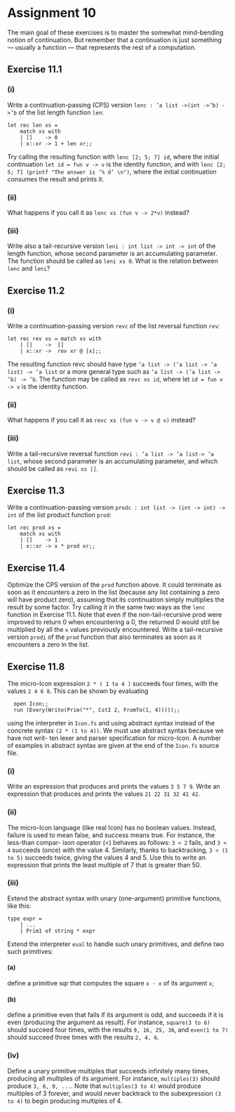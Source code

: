 # Assignment 10

The main goal of these exercises is to master the somewhat mind-bending notion of continuation. But remember that a continuation is just something — usually a function — that represents the rest of a computation.

## Exercise 11.1
### (i)
Write a continuation-passing (CPS) version `lenc : ’a list ->(int ->’b) ->’b` of the list length function `len`:
```
let rec len xs =
	match xs with
	| []	-> 0
	| x::xr	-> 1 + len xr;;
```

Try calling the resulting function with `lenc [2; 5; 7] id`, where the initial continuation `let id = fun v -> v` is the identity function, and with `lenc [2; 5; 7] (printf "The answer is ’% d’ \n")`, where the initial continuation consumes the result and prints it.

### (ii) 
What happens if you call it as `lenc xs (fun v -> 2*v)` instead?


### (iii) 
Write also a tail-recursive version `leni : int list -> int -> int` of the length function, whose second parameter is an accumulating parameter. The function should be called as `leni xs 0`. What is the relation between `lenc` and `leni`?




## Exercise 11.2

### (i) 
Write a continuation-passing version `revc` of the list reversal function `rev`:

```
let rec rev xs = match xs with 
	| []	->	[]
	| x::xr	->	rev xr @ [x];;
```
      
The resulting function revc should have type `’a list -> (’a list -> ’a list) -> ’a list` or a more general type such as `’a list -> (’a list -> ’b) -> ’b`. The function may be called as `revc xs id`, where let `id = fun v -> v` is the identity function.


### (ii)
What happens if you call it as `revc xs (fun v -> v @ v)` instead?


### (iii)
Write a tail-recursive reversal function `revi : ’a list -> ’a list-> ’a list`, whose second parameter is an accumulating parameter, and which should be called as `revi xs []`.





## Exercise 11.3

Write a continuation-passing version `prodc : int list -> (int -> int) -> int` of the list product function `prod`:
```
let rec prod xs =
	match xs with
	| [] 	-> 1
	| x::xr -> x * prod xr;;
```


## Exercise 11.4
Optimize the CPS version of the `prod` function above. It could terminate as soon as it encounters a zero in the list (because any list containing a zero will have product zero), assuming that its continuation simply multiplies the result by some factor. Try calling it in the same two ways as the `lenc` function in Exercise 11.1. 
Note that even if the non-tail-recursive prod were improved to return 0 when encountering a 0, the returned 0 would still be multiplied by all the `x` values previously encountered.
Write a tail-recursive version `prodi` of the `prod` function that also terminates as soon as it encounters a zero in the list.



## Exercise 11.8
The micro-Icon expression `2 * ( 1 to 4 )` succeeds four times, with the values `2 4 6 8`. This can be shown by evaluating
```
  open Icon;;
  run (Every(Write(Prim("*", CstI 2, FromTo(1, 4)))));;
```
using the interpreter in `Icon.fs` and using abstract syntax instead of the concrete syntax `(2 * (1 to 4))`. We must use abstract syntax because we have not writ- ten lexer and parser specification for micro-Icon. A number of examples in abstract syntax are given at the end of the `Icon.fs` source file.

### (i) 
Write an expression that produces and prints the values `3 5 7 9`. Write an expression that produces and prints the values `21 22 31 32 41 42`.


### (ii)
The micro-Icon language (like real Icon) has no boolean values. Instead, failure is used to mean false, and success means true. For instance, the less-than compar- ison operator (<) behaves as follows: `3 < 2` fails, and `3 < 4` succeeds (once) with the value 4.
Similarly, thanks to backtracking, `3 < (1 to 5)` succeeds twice, giving the values 4 and 5. 
Use this to write an expression that prints the least multiple of 7 that is greater than 50.



### (iii) 
Extend the abstract syntax with unary (one-argument) primitive functions, like this:
```
type expr =
    | ...
    | Prim1 of string * expr
```

Extend the interpreter `eval` to handle such unary primitives, and define two such primitives: 
#### (a) 
define a primitive sqr that computes the square `x · x` of its argument `x`; 


#### (b) 
define a primitive even that fails if its argument is odd, and succeeds if it is even (producing the argument as result). For instance, `square(3 to 6)` should succeed four times, with the results `9, 16, 25, 36`, and `even(1 to 7)` should succeed three times with the results `2, 4, 6`.



### (iv) 
Define a unary primitive multiples that succeeds infinitely many times, producing all multiples of its argument. For instance, `multiples(3)` should produce `3, 6, 9, ...`. 
Note that `multiples(3 to 4)` would produce multiples of 3 forever, and would never backtrack to the subexpression `(3 to 4)` to begin producing multiples of 4.

